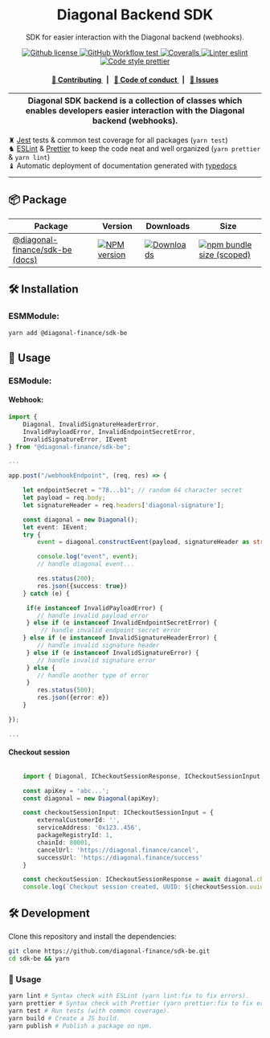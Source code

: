 <p align="center">
    <h1 align="center">
        Diagonal Backend SDK
    </h1>
    <p align="center">SDK for easier interaction with the Diagonal backend (webhooks).</p>
</p>

<p align="center">
    <a href="https://github.com/diagonal-finance/sdk-be/blob/master/LICENSE">
        <img alt="Github license" src="https://img.shields.io/github/license/diagonal-finance/sdk-be.svg?style=flat-square">
    </a>
    <a href="https://github.com/diagonal-finance/sdk-be/actions?query=workflow%3Atest">
        <img alt="GitHub Workflow test" src="https://img.shields.io/github/workflow/status/diagonal-finance/sdk-be/test?label=test&style=flat-square&logo=github">
    </a>
    <a href="https://coveralls.io/github/diagonal-finance/sdk-be">
        <img alt="Coveralls" src="https://img.shields.io/coveralls/github/diagonal-finance/sdk-be?label=coverage (ts)&style=flat-square&logo=coveralls">
    </a>
    <a href="https://eslint.org/">
        <img alt="Linter eslint" src="https://img.shields.io/badge/linter-eslint-8080f2?style=flat-square&logo=eslint">
    </a>
    <a href="https://prettier.io/">
        <img alt="Code style prettier" src="https://img.shields.io/badge/code%20style-prettier-f8bc45?style=flat-square&logo=prettier">
    </a>
</p>

<div align="center">
    <h4>
        <a href="/CONTRIBUTING.md">
            👥 Contributing
        </a>
        <span>&nbsp;&nbsp;|&nbsp;&nbsp;</span>
        <a href="/CODE_OF_CONDUCT.md">
            🤝 Code of conduct
        </a>
        <span>&nbsp;&nbsp;|&nbsp;&nbsp;</span>
        <a href="https://github.com/diagonal-finance/sdk-be/issues/new/choose">
            🔎 Issues
        </a>
    </h4>
</div>

| Diagonal SDK backend is a collection of classes which enables developers easier interaction with the Diagonal backend (webhooks). |
| --------------------------------------------------------------------------------------------------------------------------------- |

♜ [Jest](https://jestjs.io/) tests & common test coverage for all packages (`yarn test`)\
♞ [ESLint](https://eslint.org/) & [Prettier](https://prettier.io/) to keep the code neat and well organized (`yarn prettier` & `yarn lint`)\
♝ Automatic deployment of documentation generated with [typedocs](https://typedoc.org/)

---

## 📦 Package

<table>
    <th>Package</th>
    <th>Version</th>
    <th>Downloads</th>
    <th>Size</th>
    <tbody>
        <tr>
            <td>
                <a href="https://github.com/diagonal-finance/sdk-be">
                    @diagonal-finance/sdk-be
                </a>
                 <a href="https://github.com/diagonal-finance/sdk-be">
                    (docs)
                </a>
            </td>
            <td>
                <!-- NPM version -->
                <a href="https://npmjs.org/package/@diagonal-finance/sdk-be">
                    <img src="https://img.shields.io/npm/v/@diagonal-finance/sdk-be.svg?style=flat-square" alt="NPM version" />
                </a>
            </td>
            <td>
                <!-- Downloads -->
                <a href="https://npmjs.org/package/@diagonal-finance/sdk-be">
                    <img src="https://img.shields.io/npm/dm/@diagonal-finance/sdk-be.svg?style=flat-square" alt="Downloads" />
                </a>
            </td>
            <td>
                <!-- Size -->
                <a href="https://bundlephobia.com/package/@diagonal-finance/sdk-be">
                    <img src="https://img.shields.io/bundlephobia/minzip/@diagonal-finance/sdk-be" alt="npm bundle size (scoped)" />
                </a>
            </td>
        </tr>
    <tbody>
</table>

## 🛠 Installation

### ESMModule:

```bash
yarn add @diagonal-finance/sdk-be
```

## 📜 Usage

### ESModule:
 
#### Webhook:

```typescript
import {
    Diagonal, InvalidSignatureHeaderError,
    InvalidPayloadError, InvalidEndpointSecretError,
    InvalidSignatureError, IEvent
} from "@diagonal-finance/sdk-be";

...

app.post("/webhookEndpoint", (req, res) => {

    let endpointSecret = "78...b1"; // random 64 character secret
    let payload = req.body;
    let signatureHeader = req.headers['diagonal-signature'];

    const diagonal = new Diagonal();
    let event: IEvent;
    try {
        event = diagonal.constructEvent(payload, signatureHeader as string, endpointSecret);

        console.log("event", event);
        // handle diagonal event...

        res.status(200);
        res.json({success: true})
    } catch (e) {

     if(e instanceof InvalidPayloadError) {
        // handle invalid payload error
     } else if (e instanceof InvalidEndpointSecretError) {
         // handle invalid endpoint secret error
    } else if (e instanceof InvalidSignatureHeaderError) {
        // handle invalid signature header
     } else if (e instanceof InvalidSignatureError) {
        // handle invalid signature error
     } else {
        // handle another type of error
     }
        res.status(500);
        res.json({error: e})
    }

});

...

```

#### Checkout session

```typescript

    import { Diagonal, ICheckoutSessionResponse, ICheckoutSessionInput } from "@diagonal-finance/sdk-be";

    const apiKey = 'abc...';
    const diagonal = new Diagonal(apiKey);

    const checkoutSessionInput: ICheckoutSessionInput = {
        externalCustomerId: '',
        serviceAddress: '0x123..456',
        packageRegistryId: 1,
        chainId: 80001,
        cancelUrl: 'https://diagonal.finance/cancel',
        successUrl: 'https://diagonal.finance/success'
    }

    const checkoutSession: ICheckoutSessionResponse = await diagonal.checkoutSession.create(checkoutSessionInput) as ICheckoutSessionResponse;
    console.log(`Checkout session created, UUID: ${checkoutSession.uuid}`);

```

## 🛠 Development

Clone this repository and install the dependencies:

```bash
git clone https://github.com/diagonal-finance/sdk-be.git
cd sdk-be && yarn
```

### 📜 Usage

```bash
yarn lint # Syntax check with ESLint (yarn lint:fix to fix errors).
yarn prettier # Syntax check with Prettier (yarn prettier:fix to fix errors).
yarn test # Run tests (with common coverage).
yarn build # Create a JS build.
yarn publish # Publish a package on npm.
```
